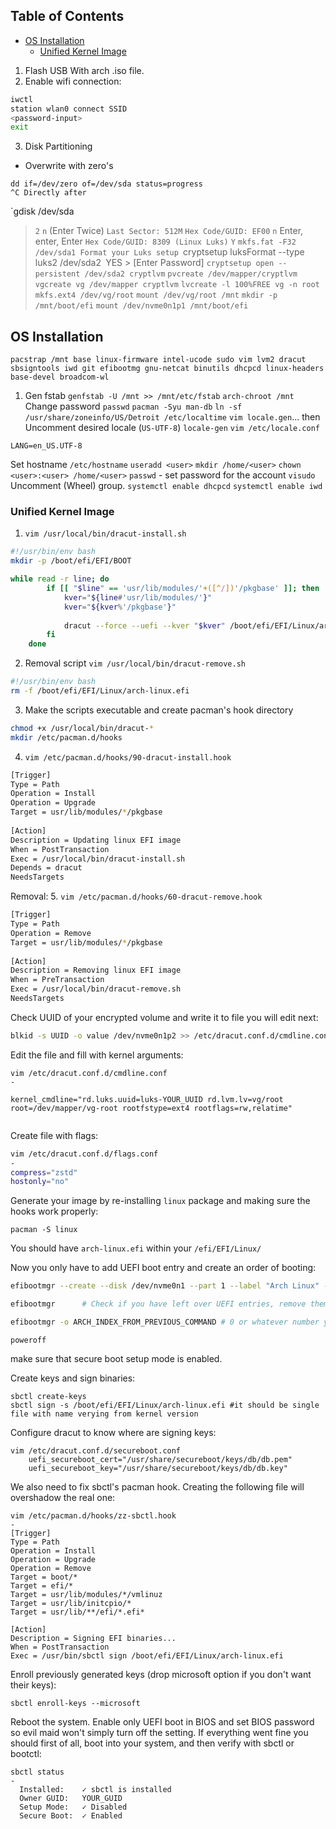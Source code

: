 ## Table of Contents

  - [OS Installation](#OS\Installation)
    - [Unified Kernel Image](#Unified\Kernel\Image)

1. Flash USB With arch .iso file.
2. Enable wifi connection:
```bash
iwctl
station wlan0 connect SSID
<password-input>
exit
```


3. Disk Partitioning
- Overwrite with zero's
```
dd if=/dev/zero of=/dev/sda status=progress
^C Directly after
```

`gdisk /dev/sda
 > `2`
 > `n` (Enter Twice)
 > `Last Sector: 512M`
 > `Hex Code/GUID: EF00`
 > `n`
 > Enter, enter, Enter
 > `Hex Code/GUID: 8309 (Linux Luks)`
 > `Y`
 > `mkfs.fat -F32 /dev/sda1
> Format your Luks setup
> `cryptsetup luksFormat --type luks2 /dev/sda2`
> `YES > [Enter Password]
> `cryptsetup open --persistent /dev/sda2 cryptlvm`
> `pvcreate /dev/mapper/cryptlvm` 
> `vgcreate vg /dev/mapper cryptlvm`
> `lvcreate -l 100%FREE vg -n root`
> `mkfs.ext4 /dev/vg/root`
> `mount /dev/vg/root /mnt`
> `mkdir -p /mnt/boot/efi`
> `mount /dev/nvme0n1p1 /mnt/boot/efi`

## OS Installation
`pacstrap /mnt base linux-firmware intel-ucode sudo vim lvm2 dracut sbsigntools iwd git efibootmg gnu-netcat binutils dhcpcd linux-headers base-devel broadcom-wl`

1. Gen fstab
`genfstab -U /mnt >> /mnt/etc/fstab`
`arch-chroot /mnt`
Change password `passwd`
`pacman -Syu man-db`
`ln -sf /usr/share/zoneinfo/US/Detroit /etc/localtime`
`vim locale.gen`... then Uncomment desired locale (`US-UTF-8`)
`locale-gen`
`vim /etc/locale.conf`
```
LANG=en_US.UTF-8
```

Set hostname `/etc/hostname`
`useradd <user>`
`mkdir /home/<user>`
`chown <user>:<user> /home/<user>`
`passwd` - set password for the account
`visudo`
Uncomment (Wheel) group.
`systemctl enable dhcpcd`
`systemctl enable iwd`


### Unified Kernel Image
1. `vim /usr/local/bin/dracut-install.sh`
```bash
#!/usr/bin/env bash
mkdir -p /boot/efi/EFI/BOOT

while read -r line; do
		if [[ "$line" == 'usr/lib/modules/'+([^/])'/pkgbase' ]]; then
			kver="${line#'usr/lib/modules/'}"
			kver="${kver%'/pkgbase'}"
	
			dracut --force --uefi --kver "$kver" /boot/efi/EFI/Linux/arch-linux.efi
		fi
	done
```
2. Removal script
`vim /usr/local/bin/dracut-remove.sh`
```bash
#!/usr/bin/env bash
rm -f /boot/efi/EFI/Linux/arch-linux.efi
```
3. Make the scripts executable and create pacman's hook directory
```bash
chmod +x /usr/local/bin/dracut-*
mkdir /etc/pacman.d/hooks
```

4. `vim /etc/pacman.d/hooks/90-dracut-install.hook`
```bash
[Trigger]
Type = Path
Operation = Install
Operation = Upgrade
Target = usr/lib/modules/*/pkgbase
	
[Action]
Description = Updating linux EFI image
When = PostTransaction
Exec = /usr/local/bin/dracut-install.sh
Depends = dracut
NeedsTargets
```

Removal:
5. `vim /etc/pacman.d/hooks/60-dracut-remove.hook`
```bash
[Trigger]
Type = Path
Operation = Remove
Target = usr/lib/modules/*/pkgbase
	
[Action]
Description = Removing linux EFI image
When = PreTransaction
Exec = /usr/local/bin/dracut-remove.sh
NeedsTargets
```

Check UUID of your encrypted volume and write it to file you will edit next:
```bash
blkid -s UUID -o value /dev/nvme0n1p2 >> /etc/dracut.conf.d/cmdline.conf
```

Edit the file and fill with kernel arguments:
```
vim /etc/dracut.conf.d/cmdline.conf
-

kernel_cmdline="rd.luks.uuid=luks-YOUR_UUID rd.lvm.lv=vg/root root=/dev/mapper/vg-root rootfstype=ext4 rootflags=rw,relatime"


```

Create file with flags:

```bash
vim /etc/dracut.conf.d/flags.conf
-
compress="zstd"
hostonly="no"
```

Generate your image by re-installing `linux` package and making sure the hooks work properly:

```
pacman -S linux
```

You should have `arch-linux.efi` within your `/efi/EFI/Linux/`

Now you only have to add UEFI boot entry and create an order of booting:

```bash
efibootmgr --create --disk /dev/nvme0n1 --part 1 --label "Arch Linux" --loader 'EFI\Linux\arch-linux.efi' --unicode

efibootmgr 		# Check if you have left over UEFI entries, remove them with efibootmgr -b INDEX -B and note down Arch index

efibootmgr -o ARCH_INDEX_FROM_PREVIOUS_COMMAND # 0 or whatever number your Arch entry shows as
```

`poweroff`

make sure that secure boot setup mode is enabled.

Create keys and sign binaries:

```
sbctl create-keys
sbctl sign -s /boot/efi/EFI/Linux/arch-linux.efi #it should be single file with name verying from kernel version
```

Configure dracut to know where are signing keys:

```
vim /etc/dracut.conf.d/secureboot.conf
	uefi_secureboot_cert="/usr/share/secureboot/keys/db/db.pem"
	uefi_secureboot_key="/usr/share/secureboot/keys/db/db.key"
```

We also need to fix sbctl's pacman hook. Creating the following file will overshadow the real one:

```
vim /etc/pacman.d/hooks/zz-sbctl.hook
-
[Trigger]
Type = Path
Operation = Install
Operation = Upgrade
Operation = Remove
Target = boot/*
Target = efi/*
Target = usr/lib/modules/*/vmlinuz
Target = usr/lib/initcpio/*
Target = usr/lib/**/efi/*.efi*

[Action]
Description = Signing EFI binaries...
When = PostTransaction
Exec = /usr/bin/sbctl sign /boot/efi/EFI/Linux/arch-linux.efi
```


Enroll previously generated keys (drop microsoft option if you don't want their keys):

```
sbctl enroll-keys --microsoft
```

Reboot the system. Enable only UEFI boot in BIOS and set BIOS password so evil maid won't simply turn off the setting. If everything went fine you should first of all, boot into your system, and then verify with sbctl or bootctl:

```
sbctl status
-
  Installed:	✓ sbctl is installed
  Owner GUID:	YOUR_GUID
  Setup Mode:	✓ Disabled
  Secure Boot:	✓ Enabled
```
